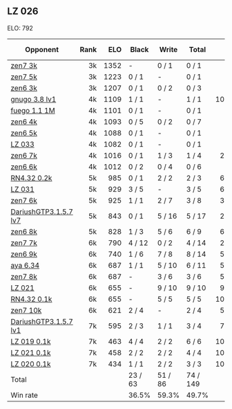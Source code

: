 ## LZ 026 ##

ELO: 792

Opponent | Rank | ELO | Black | Write | Total | Win rate
---------|-----:|----:|-------|-------|-------|-------:
[zen7 3k](zen7%203k.md) | 3k | 1352 | - | 0 / 1 | 0 / 1 | 0.0%
[zen7 5k](zen7%205k.md) | 3k | 1223 | 0 / 1 | - | 0 / 1 | 0.0%
[zen6 3k](zen6%203k.md) | 3k | 1207 | 0 / 1 | 0 / 2 | 0 / 3 | 0.0%
[gnugo 3.8 lv1](gnugo%203.8%20lv1.md) | 4k | 1109 | 1 / 1 | - | 1 / 1 | 100.0%
[fuego 1.1 1M](fuego%201.1%201M.md) | 4k | 1101 | 0 / 1 | - | 0 / 1 | 0.0%
[zen6 4k](zen6%204k.md) | 4k | 1093 | 0 / 5 | 0 / 2 | 0 / 7 | 0.0%
[zen6 5k](zen6%205k.md) | 4k | 1088 | 0 / 1 | - | 0 / 1 | 0.0%
[LZ 033](LZ%20033.md) | 4k | 1082 | 0 / 1 | - | 0 / 1 | 0.0%
[zen6 7k](zen6%207k.md) | 4k | 1016 | 0 / 1 | 1 / 3 | 1 / 4 | 25.0%
[zen6 6k](zen6%206k.md) | 4k | 1012 | 0 / 2 | 0 / 4 | 0 / 6 | 0.0%
[RN4.32 0.2k](RN4.32%200.2k.md) | 5k | 985 | 0 / 1 | 2 / 2 | 2 / 3 | 66.7%
[LZ 031](LZ%20031.md) | 5k | 929 | 3 / 5 | - | 3 / 5 | 60.0%
[zen7 6k](zen7%206k.md) | 5k | 925 | 1 / 1 | 2 / 7 | 3 / 8 | 37.5%
[DariushGTP3.1.5.7 lv7](DariushGTP3.1.5.7%20lv7.md) | 5k | 843 | 0 / 1 | 5 / 16 | 5 / 17 | 29.4%
[zen6 8k](zen6%208k.md) | 5k | 828 | 1 / 3 | 5 / 6 | 6 / 9 | 66.7%
[zen7 7k](zen7%207k.md) | 6k | 790 | 4 / 12 | 0 / 2 | 4 / 14 | 28.6%
[zen6 9k](zen6%209k.md) | 6k | 740 | 1 / 6 | 7 / 8 | 8 / 14 | 57.1%
[aya 6.34](aya%206.34.md) | 6k | 687 | 1 / 1 | 5 / 10 | 6 / 11 | 54.5%
[zen7 8k](zen7%208k.md) | 6k | 687 | - | 3 / 6 | 3 / 6 | 50.0%
[LZ 021](LZ%20021.md) | 6k | 655 | - | 9 / 10 | 9 / 10 | 90.0%
[RN4.32 0.1k](RN4.32%200.1k.md) | 6k | 655 | - | 5 / 5 | 5 / 5 | 100.0%
[zen7 10k](zen7%2010k.md) | 6k | 621 | 2 / 4 | - | 2 / 4 | 50.0%
[DariushGTP3.1.5.7 lv1](DariushGTP3.1.5.7%20lv1.md) | 7k | 595 | 2 / 3 | 1 / 1 | 3 / 4 | 75.0%
[LZ 019 0.1k](LZ%20019%200.1k.md) | 7k | 463 | 4 / 4 | 2 / 2 | 6 / 6 | 100.0%
[LZ 021 0.1k](LZ%20021%200.1k.md) | 7k | 458 | 2 / 2 | 2 / 2 | 4 / 4 | 100.0%
[LZ 020 0.1k](LZ%20020%200.1k.md) | 7k | 434 | 1 / 1 | 2 / 2 | 3 / 3 | 100.0%
Total | | | 23 / 63 | 51 / 86 | 74 / 149 | 
Win rate| | | 36.5% | 59.3% | 49.7% | 
